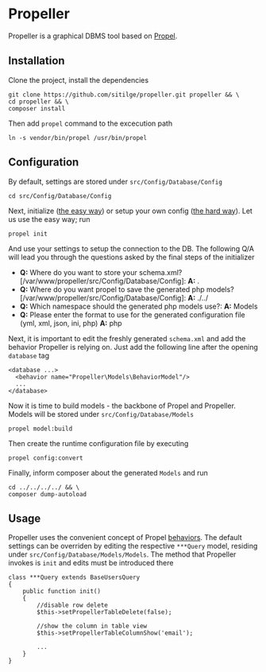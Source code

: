 # Propeller

Propeller is a graphical DBMS tool based on [Propel].

## Installation

Clone the project, install the dependencies

````
git clone https://github.com/sitilge/propeller.git propeller && \
cd propeller && \
composer install
````

Then add `propel` command to the excecution path

````
ln -s vendor/bin/propel /usr/bin/propel
````

## Configuration

By default, settings are stored under `src/Config/Database/Config`

````
cd src/Config/Database/Config
````

Next, initialize ([the easy way]) or setup your own config ([the hard way]). Let us use the easy way; run

````
propel init
````

And use your settings to setup the connection to the DB. The following Q/A will lead you through the questions asked by the final steps of the initializer

* **Q:** Where do you want to store your schema.xml? [/var/www/propeller/src/Config/Database/Config]: **A:** .
* **Q:** Where do you want propel to save the generated php models? [/var/www/propeller/src/Config/Database/Config]: **A:** ./../
* **Q:** Which namespace should the generated php models use?: **A:** Models
* **Q:** Please enter the format to use for the generated configuration file (yml, xml, json, ini, php) **A:** php

Next, it is important to edit the freshly generated `schema.xml` and add the behavior Propeller is relying on. Just add the following line after the opening `database` tag

````
<database ...>
  <behavior name="Propeller\Models\BehaviorModel"/>
  ...
</database>
````

Now it is time to build models - the backbone of Propel and Propeller. Models will be stored under `src/Config/Database/Models`

````
propel model:build
````

Then create the runtime configuration file by executing

````
propel config:convert
````

Finally, inform composer about the generated `Models` and run

````
cd ../../../../ && \
composer dump-autoload
````

## Usage

Propeller uses the convenient concept of Propel [behaviors]. The default settings can be overriden by editing the respective `***Query` model, residing under `src/Config/Database/Models/Models`. The method that Propeller invokes is `init` and edits must be introduced there

````
class ***Query extends BaseUsersQuery
{
    public function init()
    {
        //disable row delete
        $this->setPropellerTableDelete(false);

        //show the column in table view
        $this->setPropellerTableColumnShow('email');

        ...
    }
}
````

[Propel]: <https://github.com/propelorm/Propel>
[the easy way]: <http://propelorm.org/documentation/02-buildtime.html#the-easy-way>
[the hard way]: <http://propelorm.org/documentation/02-buildtime.html#the-hard-way>
[behaviors]: <http://propelorm.org/documentation/06-behaviors.html>

